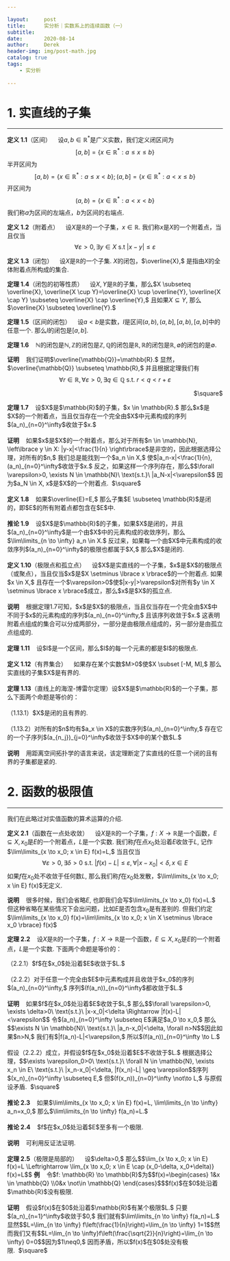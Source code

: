 ```yaml
---

layout:     post
title:      实分析｜实数系上的连续函数（一）
subtitle:   
date:       2020-08-14
author:     Derek
header-img: img/post-math.jpg
catalog: true
tags:
    - 实分析
    
---
```

# 1. 实直线的子集
***

**定义 1.1**（区间）&nbsp;&nbsp;&nbsp; 设$a, b \in \mathbb{R}^\ast$是广义实数，我们定义闭区间为$$[a, b]=\lbrace x \in \mathbb{R}^\ast: a \leq x \leq b \rbrace$$半开区间为$$[a, b)=\lbrace x \in \mathbb{R}^\ast: a \leq x < b \rbrace; (a, b]=\lbrace x \in \mathbb{R}^\ast: a < x \leq b \rbrace$$开区间为$$(a, b)=\lbrace x \in \mathbb{R}^\ast: a<x<b \rbrace$$我们称$a$为区间的左端点，$b$为区间的右端点.

**定义 1.2**（附着点）&nbsp;&nbsp;&nbsp; 设$X$是$\mathbb{R}$的一个子集，$x \in \mathbb{R}.$ 我们称$x$是$X$的一个附着点，当且仅当$$\forall \varepsilon>0, \exists y \in X\ \text{s.t}\ |x-y| \leq \varepsilon$$

**定义 1.3**（闭包）&nbsp;&nbsp;&nbsp; 设$X$是$\mathbb{R}$的一个子集. $X$的闭包，$\overline{X},$ 是指由$X$的全体附着点所构成的集合.

**定理 1.4**（闭包的初等性质）&nbsp;&nbsp;&nbsp; 设$X, Y$是$\mathbb{R}$的子集，那么$X \subseteq \overline{X}, \overline{X \cup Y}=\overline{X} \cup \overline{Y}, \overline{X \cap Y} \subseteq \overline{X} \cap \overline{Y},$ 且如果$X \subseteq Y,$ 那么$\overline{X} \subseteq \overline{Y}.$

**定理 1.5**（区间的闭包）&nbsp;&nbsp;&nbsp; 设$a<b$是实数，$I$是区间$(a, b), (a, b], [a, b), [a, b]$中的任意一个. 那么$I$的闭包是$[a, b].$

**定理 1.6**&nbsp;&nbsp;&nbsp; $\mathbb{N}$的闭包是$\mathbb{N}, \mathbb{Z}$的闭包是$\mathbb{Z}, \mathbb{Q}$的闭包是$\mathbb{R}, \mathbb{R}$的闭包是$\mathbb{R}, \emptyset$的闭包的是$\emptyset.$

**证明**&nbsp;&nbsp;&nbsp; 我们证明$\overline{\mathbb{Q}}=\mathbb{R}.$ 显然，$\overline{\mathbb{Q}} \subseteq \mathbb{R},$ 并且根据定理我们有$$\forall r \in \mathbb{R}, \forall \varepsilon>0, \exists q \in \mathbb{Q}\ \text{s.t.}\ r<q<r+\varepsilon$$
<p align="right">$\square$</p>

<body>
<p>
<b>定理 1.7</b>&nbsp;&nbsp;&nbsp; 设$X$是$\mathbb{R}$的子集，$x \in \mathbb{R}.$ 那么$x$是$X$的一个附着点，当且仅当存在一个完全由$X$中元素构成的序列$(a_n)_{n=0}^\infty$收敛于$x.$
<br>
<br>
<b>证明</b>&nbsp;&nbsp;&nbsp; 如果$x$是$X$的一个附着点，那么对于所有$n \in \mathbb{N}, \left\lbrace y \in X: |y-x|<\frac{1}{n} \right\rbrace$是非空的，因此根据选择公理，对所有的$n,$ 我们总是能找到一个$a_n \in X,$ 使$|a_n-x|<\frac{1}{n}, (a_n)_{n=0}^\infty$收敛于$x.$ 反之，如果这样一个序列存在，那么$$\forall \varepsilon>0, \exists N \in \mathbb{N}\ \text{s.t.}\ |a_N-x|<\varepsilon$$ 因为$a_N \in X, x$是$X$的一个附着点.&nbsp;&nbsp;$\square$
<br>
<br>
<b>定义 1.8</b>&nbsp;&nbsp;&nbsp; 如果$\overline{E}=E,$ 那么子集$E \subseteq \mathbb{R}$是闭的，即$E$的所有附着点都包含在$E$中.
<br>
<br>
<b>推论 1.9</b>&nbsp;&nbsp;&nbsp; 设$X$是$\mathbb{R}$的子集，如果$X$是闭的，并且$(a_n)_{n=0}^\infty$是一个由$X$中的元素构成的收敛序列，那么$\lim\limits_{n \to \infty} a_n \in X.$ 反过来，如果每一个由$X$中元素构成的收敛序列$(a_n)_{n=0}^\infty$的极限也都属于$X,$ 那么$X$是闭的.
<br>
<br>
<b>定义 1.10</b>（极限点和孤立点）&nbsp;&nbsp;&nbsp; 设$X$是实直线的一个子集，$x$是$X$的极限点（或聚点），当且仅当$x$是$X \setminus \lbrace x \rbrace$的一个附着点. 如果$x \in X,$ 且存在一个$\varepsilon>0$使$|x-y|>\varepsilon$对所有$y \in X \setminus \lbrace x \rbrace$成立，那么$x$是$X$的孤立点.
<br>
<br>
<b>说明</b>&nbsp;&nbsp;&nbsp; 根据定理1.7可知，$x$是$X$的极限点，当且仅当存在一个完全由$X$中不同于$x$的元素构成的序列$(a_n)_{n=0}^\infty,$ 且该序列收敛于$x.$ 这表明附着点组成的集合可以分成两部分，一部分是由极限点组成的，另一部分是由孤立点组成的.
<br>
<br>
<b>定理 1.11</b>&nbsp;&nbsp;&nbsp; 设$I$是一个区间，那么$I$的每一个元素的都是$I$的极限点.
<br>
<br>
<b>定义 1.12</b>（有界集合）&nbsp;&nbsp;&nbsp; 如果存在某个实数$M>0$使$X \subset [-M, M],$ 那么实直线的子集$X$是有界的.
<br>
<br>
<b>定理 1.13</b>（直线上的海涅-博雷尔定理）设$X$是$\mathbb{R}$的一个子集，那么下面两个命题是等价的：
<br>
<br>
（1.13.1）$X$是闭的且有界的.
<br>
<br>
（1.13.2）对所有的$n$均有$a_x \in X$的实数序列$(a_n)_{n=0}^\infty,$ 存在它的一个子序列$(a_{n_j})_{j=0}^\infty$收敛于$X$中的某个数$L.$
<br>
<br>
<b>说明</b>&nbsp;&nbsp;&nbsp; 用距离空间拓扑学的语言来说，该定理断定了实直线的任意一个闭的且有界的子集都是紧的.
</p>
</body>

# 2. 函数的极限值
***

我们在此略过对实值函数的算术运算的介绍.

**定义 2.1**（函数在一点处收敛）&nbsp;&nbsp;&nbsp; 设$X$是$\mathbb{R}$的一个子集，$f: X \to \mathbb{R}$是一个函数，$E \subseteq X, x_0$是$E$的一个附着点，$L$是一个实数. 我们称$f$在点$x_0$处沿着$E$收敛于$L,$ 记作$\lim\limits_{x \to x_0; x \in E} f(x)=L,$ 当且仅当$$\forall \varepsilon>0, \exists \delta>0\ \text{s.t.}\ |f(x)-L| \leq \varepsilon, \forall |x-x_0|<\delta, x \in E$$如果$f$在$x_0$处不收敛于任何数$L,$ 那么我们称$f$在$x_0$处发散，$\lim\limits_{x \to x_0; x \in E} f(x)$无定义.

**说明**&nbsp;&nbsp;&nbsp; 很多时候，我们会省略$E,$ 也即我们会写$\lim\limits_{x \to x_0} f(x)=L.$ 但这种省略在某些情况下会出问题，比如$E$是否包含$x_0$是有差别的. 但我们约定$\lim\limits_{x \to x_0} f(x)=\lim\limits_{x \to x_0; x \in X \setminus \lbrace x_0 \rbrace} f(x)$

**定理 2.2**&nbsp;&nbsp;&nbsp; 设$X$是$\mathbb{R}$的一个子集，$f: X \to \mathbb{R}$是一个函数，$E \subseteq X, x_0$是$E$的一个附着点，$L$是一个实数. 下面两个命题是等价的：

<body>
<p>
（2.2.1）$f$在$x_0$处沿着$E$收敛于$L.$
<br>
<br>
（2.2.2）对于任意一个完全由$E$中元素构成并且收敛于$x_0$的序列$(a_n)_{n=0}^\infty,$ 序列$(f(a_n))_{n=0}^\infty$都收敛于$L.$
<br>
<br>
<b>证明</b>&nbsp;&nbsp;&nbsp; 如果$f$在$x_0$处沿着$E$收敛于$L,$ 那么$$\forall \varepsilon>0, \exists \delta>0\ \text{s.t.}\ |x-x_0|<\delta \Rightarrow |f(x)-L|<\varepsilon$$ 令$(a_n)_{n=0}^\infty \subseteq E$满足$a_0 \to x_0,$ 那么$$\exists N \in \mathbb{N}\ \text{s.t.}\ |a_n-x_0|<\delta, \forall n>N$$因此如果$n>N,$ 我们有$|f(a_n)-L|<\varepsilon,$ 所以$(f(a_n))_{n=0}^\infty \to L.$
<br>
<br>
假设（2.2.2）成立，并假设$f$在$x_0$处沿着$E$不收敛于$L.$ 根据选择公理，$$\exists \varepsilon_0>0\ \text{s.t.}\ \forall N \in \mathbb{N}, \exists x_n \in E\ \text{s.t.}\ |x_n-x_0|<\delta, |f(x_n)-L| \geq \varepsilon$$序列$(x_n)_{n=0}^\infty \subseteq E,$ 但$(f(x_n))_{n=0}^\infty \not\to L,$ 与原假设矛盾.&nbsp;&nbsp;$\square$
<br>
<br>
<b>推论 2.3</b>&nbsp;&nbsp;&nbsp; 如果$\lim\limits_{x \to x_0; x \in E} f(x)=L, \lim\limits_{n \to \infty} a_n=x_0,$ 那么$\lim\limits_{n \to \infty} f(a_n)=L.$
<br>
<br>
<b>推论 2.4</b>&nbsp;&nbsp;&nbsp; $f$在$x_0$处沿着$E$至多有一个极限.
<br>
<br>
<b>说明</b>&nbsp;&nbsp;&nbsp; 可利用反证法证明.
<br>
<br>
<b>定理 2.5</b>（极限是局部的）&nbsp;&nbsp;&nbsp; 设$\delta>0,$ 那么$$\lim_{x \to x_0; x \in E} f(x)=L \Leftrightarrow \lim_{x \to x_0; x \in E \cap (x_0-\delta, x_0+\delta)} f(x)=L$$
<b>例</b>&nbsp;&nbsp;&nbsp; 令$f: \mathbb{R} \to \mathbb{R}$为$$f(x)=\begin{cases}
1&x \in \mathbb{Q}
\\0&x \not\in \mathbb{Q}
\end{cases}$$$f(x)$在$0$处沿着$\mathbb{R}$没有极限.
<br>
<br>
<b>证明</b>&nbsp;&nbsp;&nbsp; 假设$f(x)$在$0$处沿着$\mathbb{R}$有某个极限$L.$ 只要$(a_n)_{n=1}^\infty$收敛于$0,$ 我们就有$\lim\limits_{n \to \infty} f(a_n)=L.$ 显然$$L=\lim_{n \to \infty} f\left(\frac{1}{n}\right)=\lim_{n \to \infty} 1=1$$然而我们又有$$L=\lim_{n \to \infty}f\left(\frac{\sqrt{2}}{n}\right)=\lim_{n \to \infty} 0=0$$因为$1\neq0,$ 因而矛盾，所以$f(x)$在$0$处没有极限.&nbsp;&nbsp;$\square$
</p>
</body>